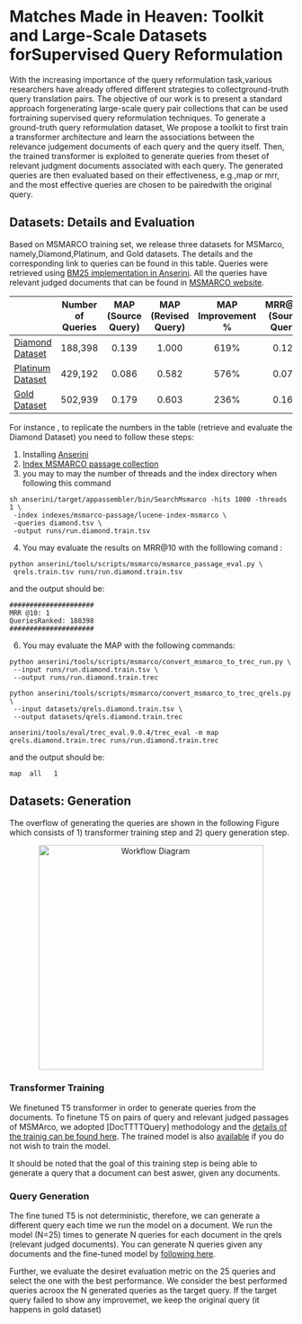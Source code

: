 # Matches Made in Heaven: Toolkit and Large-Scale Datasets forSupervised Query Reformulation

With the increasing importance of the query reformulation task,various researchers have already offered different strategies to collectground-truth query translation pairs. The objective of our work is to present a standard approach forgenerating large-scale query pair collections that can be used fortraining supervised query reformulation techniques. To generate a ground-truth query reformulation dataset, We propose a toolkit to first train a transformer architecture and learn the associations between the relevance judgement documents of each query and the query itself. Then, the trained transformer is exploited to generate queries from theset of relevant judgment documents associated with each query. The generated queries are then evaluated based on their effectiveness, e.g.,map or mrr, and the most effective queries are chosen to be pairedwith the original query. 

## Datasets: Details and Evaluation

 Based on MSMARCO training set, we release three datasets for MSMarco, namely,Diamond,Platinum, and Gold datasets. The details and the corresponding link to queries can be found in this table. Queries were retrieved using [BM25 implementation in Anserini](https://github.com/castorini/anserini/blob/master/docs/experiments-msmarco-passage.md). All the queries have relevant judged documents that can be found in [MSMARCO website](https://microsoft.github.io/msmarco/). 


|                           | Number of Queries | MAP (Source Query) | MAP (Revised Query) | MAP Improvement % | MRR@10 (Source Query) | MRR@10 (Revised Query) | MRR@10 Improvement % |
|---------------------------|:-----------------:|:------------------:|:-------------------:|:-----------------:|:---------------------:|:----------------------:|:--------------------:|
| [Diamond Dataset](https://github.com/Narabzad/msmarco-query-reformulation/blob/main/datasets/diamond.tsv)  |      188,398      |        0.139       |        1.000        |       619\%       |         0.126         |          1.000         |         690\%        |
| [Platinum Dataset](https://github.com/Narabzad/msmarco-query-reformulation/blob/main/datasets/platinum.tsv)|      429,192      |        0.086       |        0.582        |       576\%       |         0.074         |          0.593         |         693\%        |
| [Gold Dataset](https://github.com/Narabzad/msmarco-query-reformulation/blob/main/datasets/gold.tsv)    |      502,939      |        0.179       |        0.603        |       236\%       |         0.169         |          0.612         |         260\%        |
 
For instance , to replicate the numbers in the table (retrieve and evaluate the Diamond Dataset) you need to follow these steps: 

1. Installing [Anserini](https://github.com/castorini/anserini)
2. [Index MSMARCO passage collection](https://github.com/castorini/anserini/blob/master/docs/experiments-msmarco-passage.md#data-prep)
3. you may to may the number of threads and the index directory when following this command
```
sh anserini/target/appassembler/bin/SearchMsmarco -hits 1000 -threads 1 \
 -index indexes/msmarco-passage/lucene-index-msmarco \
 -queries diamond.tsv \
 -output runs/run.diamond.train.tsv
```
4. You may evaluate the results on MRR@10 with the folllowing comand :
```
python anserini/tools/scripts/msmarco/msmarco_passage_eval.py \
 qrels.train.tsv runs/run.diamond.train.tsv
```
and the output should be:
```
#####################
MRR @10: 1
QueriesRanked: 188398 
#####################
```

6. You may evaluate the MAP with the following commands:
```
python anserini/tools/scripts/msmarco/convert_msmarco_to_trec_run.py \
 --input runs/run.diamond.train.tsv \
 --output runs/run.diamond.train.trec

python anserini/tools/scripts/msmarco/convert_msmarco_to_trec_qrels.py \
 --input datasets/qrels.diamond.train.tsv \
 --output datasets/qrels.diamond.train.trec
 
anserini/tools/eval/trec_eval.9.0.4/trec_eval -m map qrels.diamond.train.trec runs/run.diamond.train.trec
```
and the output should be:

``` map  all   1 ```

## Datasets: Generation

The overflow of generating the queries are shown in the following Figure which consists of 1) transformer training step and 2) query generation step. 
<p align="center">
    <img src="./workflow.PNG", width="400", alt="Workflow Diagram">
</p>

### Transformer Training 
We finetuned T5 transformer in order to generate queries from the documents. To finetune T5 on pairs of query and relevant judged passages of MSMArco, we adopted [DocTTTTQuery] methodology and the [details of the trainig can be found here](https://github.com/castorini/docTTTTTquery#learning-a-new-prediction-model-t5-training-with-tensorflow).
The trained model is also [available](https://git.uwaterloo.ca/jimmylin/doc2query-data/raw/master/T5-passage/t5-base.zip) if you do not wish to train the model.

It should be noted that the goal of this training step is being able to  generate  a query that a document can best aswer, given any documents.

### Query Generation

The fine tuned T5 is not deterministic, therefore, we can generate a different query each time we run the model on a document. We run the model (N=25) times to generate N queries for each document in the qrels (relevant judged documents). You can generate N queries given any documents and the fine-tuned model by [following here](https://github.com/castorini/docTTTTTquery#predicting-queries-from-documents-t5-inference-with-tensorflow). 

Further, we evaluate the desiret evaluation metric on the 25 queries and select the one with the best performance. We consider the best performed queries acroox the N generated queries as the target query. If the target query failed to show any improvemet, we keep the original query (it happens in gold dataset) 
